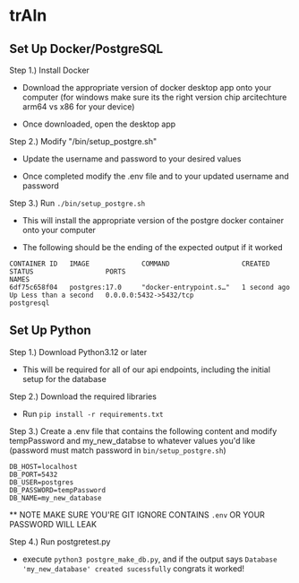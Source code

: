 # trAIn

## Set Up Docker/PostgreSQL

Step 1.) Install Docker 
- Download the appropriate version of docker desktop app onto your computer (for windows make sure its the right version chip arcitechture arm64 vs x86 for your device)

- Once downloaded, open the desktop app

Step 2.) Modify "/bin/setup_postgre.sh"

- Update the username and password to your desired values

- Once completed modify the .env file and to your updated username and password

Step 3.) Run `./bin/setup_postgre.sh`

- This will install the appropriate version of the postgre docker container onto your computer

- The following should be the ending of the expected output if it worked

```
CONTAINER ID   IMAGE             COMMAND                  CREATED        STATUS                  PORTS                                              NAMES
6df75c658f04   postgres:17.0     "docker-entrypoint.s…"   1 second ago   Up Less than a second   0.0.0.0:5432->5432/tcp                             postgresql
```

## Set Up Python

Step 1.) Download Python3.12 or later

- This will be required for all of our api endpoints, including the initial setup for the database

Step 2.) Download the required libraries

- Run `pip install -r requirements.txt`

Step 3.) Create a .env file that contains the following content and modify tempPassword and my_new_databse to whatever values you'd like (password must match password in `bin/setup_postgre.sh`)

```
DB_HOST=localhost
DB_PORT=5432
DB_USER=postgres
DB_PASSWORD=tempPassword
DB_NAME=my_new_database
```
** NOTE MAKE SURE YOU'RE GIT IGNORE CONTAINS `.env` OR YOUR PASSWORD WILL LEAK

Step 4.) Run postgretest.py

- execute `python3 postgre_make_db.py`, and if the output says `Database 'my_new_database' created sucessfully` congrats it worked! 